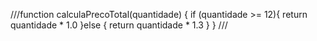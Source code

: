 ///function calculaPrecoTotal(quantidade) {
if (quantidade >= 12){
 return quantidade * 1.0
}else {
  return quantidade * 1.3
}
}
///